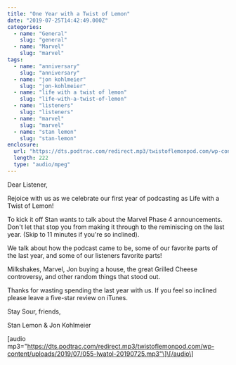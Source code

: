 ```yaml
---
title: "One Year with a Twist of Lemon"
date: "2019-07-25T14:42:49.000Z"
categories:
  - name: "General"
    slug: "general"
  - name: "Marvel"
    slug: "marvel"
tags:
  - name: "anniversary"
    slug: "anniversary"
  - name: "jon kohlmeier"
    slug: "jon-kohlmeier"
  - name: "life with a twist of lemon"
    slug: "life-with-a-twist-of-lemon"
  - name: "listeners"
    slug: "listeners"
  - name: "marvel"
    slug: "marvel"
  - name: "stan lemon"
    slug: "stan-lemon"
enclosure:
  url: "https://dts.podtrac.com/redirect.mp3/twistoflemonpod.com/wp-content/uploads/2019/07/055-lwatol-20190725.mp3"
  length: 222
  type: "audio/mpeg"
---
```


Dear Listener,

Rejoice with us as we celebrate our first year of podcasting as Life with a Twist of Lemon!

To kick it off Stan wants to talk about the Marvel Phase 4 announcements. Don't let that stop you from making it through to the reminiscing on the last year. (Skip to 11 minutes if you're so inclined).

We talk about how the podcast came to be, some of our favorite parts of the last year, and some of our listeners favorite parts!

Milkshakes, Marvel, Jon buying a house, the great Grilled Cheese controversy, and other random things that stood out.

Thanks for wasting spending the last year with us. If you feel so inclined please leave a five-star review on iTunes.

Stay Sour, friends,

Stan Lemon & Jon Kohlmeier

\[audio mp3="https://dts.podtrac.com/redirect.mp3/twistoflemonpod.com/wp-content/uploads/2019/07/055-lwatol-20190725.mp3"\]\[/audio\]
